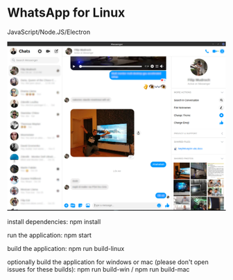 # WhatsApp for Linux
JavaScript/Node.JS/Electron

![screenshot](https://github.com/louckazdenekjr/messenger-for-linux/blob/master/build/screenshot.png)

install dependencies:
npm install

run the application:
npm start

build the application:
npm run build-linux

optionally build the application for windows or mac (please don't open issues for these builds):
npm run build-win / npm run build-mac
